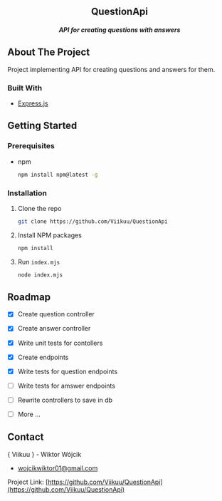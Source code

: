 


<h2 align="center">QuestionApi</h3>

<h5 align="center">API for creating questions with answers</h5>




## About The Project

Project implementing API for creating questions and answers for them.


### Built With

* [Express.js](https://expressjs.com/)

## Getting Started

### Prerequisites

* npm
  ```sh
  npm install npm@latest -g
  ```

### Installation

1. Clone the repo
   ```sh
   git clone https://github.com/Viikuu/QuestionApi
   ```
2. Install NPM packages
   ```sh
   npm install
   ```
3. Run `index.mjs`
   ```sh
   node index.mjs
   ```


## Roadmap

- [x] Create question controller
- [x] Create answer controller
- [x] Write unit tests for contollers
- [x] Create endpoints
- [x] Write tests for question endpoints
- [ ] Write tests for amswer endpoints
- [ ] Rewrite controllers to save in db
- [ ] More ...



## Contact

 { Viikuu } - Wiktor Wójcik
- wojcikwiktor01@gmail.com

Project Link: [https://github.com/Viikuu/QuestionApi](https://github.com/Viikuu/QuestionApi)

